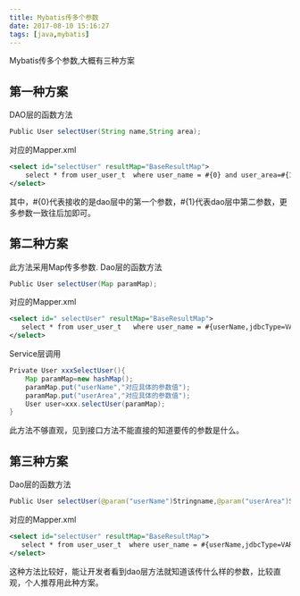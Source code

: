 ```yaml
---
title: Mybatis传多个参数
date: 2017-08-10 15:16:27
tags: [java,mybatis]
---
```

Mybatis传多个参数,大概有三种方案
<!-- more -->

## 第一种方案 
DAO层的函数方法 
```java
Public User selectUser(String name,String area);
```

对应的Mapper.xml  
```xml
<select id="selectUser" resultMap="BaseResultMap">
    select * from user_user_t  where user_name = #{0} and user_area=#{1}
</select>
```
其中，#{0}代表接收的是dao层中的第一个参数，#{1}代表dao层中第二参数，更多参数一致往后加即可。

## 第二种方案

此方法采用Map传多参数.
Dao层的函数方法
```java
Public User selectUser(Map paramMap);
```

对应的Mapper.xml
```xml
<select id=" selectUser" resultMap="BaseResultMap">
   select * from user_user_t   where user_name = #{userName,jdbcType=VARCHAR} and user_area=#{userArea,jdbcType=VARCHAR}
</select>
```

Service层调用
```java
Private User xxxSelectUser(){
    Map paramMap=new hashMap();
    paramMap.put("userName","对应具体的参数值");
    paramMap.put("userArea","对应具体的参数值");
    User user=xxx.selectUser(paramMap);
}
```
此方法不够直观，见到接口方法不能直接的知道要传的参数是什么。

## 第三种方案

Dao层的函数方法
```java
Public User selectUser(@param("userName")Stringname,@param("userArea")String area);
```

对应的Mapper.xml
```xml
<select id="selectUser" resultMap="BaseResultMap">
   select * from user_user_t  where user_name = #{userName,jdbcType=VARCHAR} and user_area=#{userArea,jdbcType=VARCHAR}
</select> 
```
这种方法比较好，能让开发者看到dao层方法就知道该传什么样的参数，比较直观，个人推荐用此种方案。